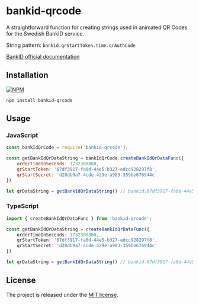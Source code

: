 # bankid-qrcode

A straightforward function for creating strings used in animated QR Codes for the Swedish BankID service.

String pattern: `bankid.qrStartToken.time.qrAuthCode`

[BankID official documentation](https://developers.bankid.com/getting-started/frontend/qr-code)  

## Installation
[![NPM](https://nodei.co/npm/bankid-qrcode.png?stars&downloads)](https://nodei.co/npm/bankid-qrcode/)  

    npm install bankid-qrcode

## Usage

### JavaScript
```JavaScript
const bankIdQrCode = require('bankid-qrcode');

const getBankIdQrDataString = bankIdQrCode.createBankIdQrDataFunc({
    orderTimeInSeconds: 1732308860,
    qrStartToken: '67df3917-fa0d-44e5-b327-edcc928297f8',
    qrStartSecret: 'd28db9a7-4cde-429e-a983-359be676944c'
})

let qrDataString = getBankIdQrDataString() // bankid.67df3917-fa0d-44e5-b327-edcc928297f8.0.dc69358e712458a66a7525beef148ae8526b1c71610eff2c16cdffb4cdac9bf8 
```

### TypeScript 
```TypeScript
import { createBankIdQrDataFunc } from 'bankid-qrcode';

const getBankIdQrDataString = createBankIdQrDataFunc({
    orderTimeInSeconds: 1732308860,
    qrStartToken: '67df3917-fa0d-44e5-b327-edcc928297f8',
    qrStartSecret: 'd28db9a7-4cde-429e-a983-359be676944c'
})

let qrDataString = getBankIdQrDataString() // bankid.67df3917-fa0d-44e5-b327-edcc928297f8.0.dc69358e712458a66a7525beef148ae8526b1c71610eff2c16cdffb4cdac9bf8 
```

## License
The project is released under the [MIT license](https://opensource.org/license/mit/).